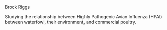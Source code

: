 Brock Riggs

Studying the relationship between Highly Pathogenic Avian Influenza (HPAI) between waterfowl, their environment, and commercial poultry.

